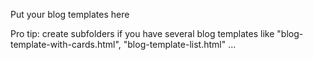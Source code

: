 Put your blog templates here

Pro tip: create subfolders if you have several blog templates like "blog-template-with-cards.html", "blog-template-list.html" ...